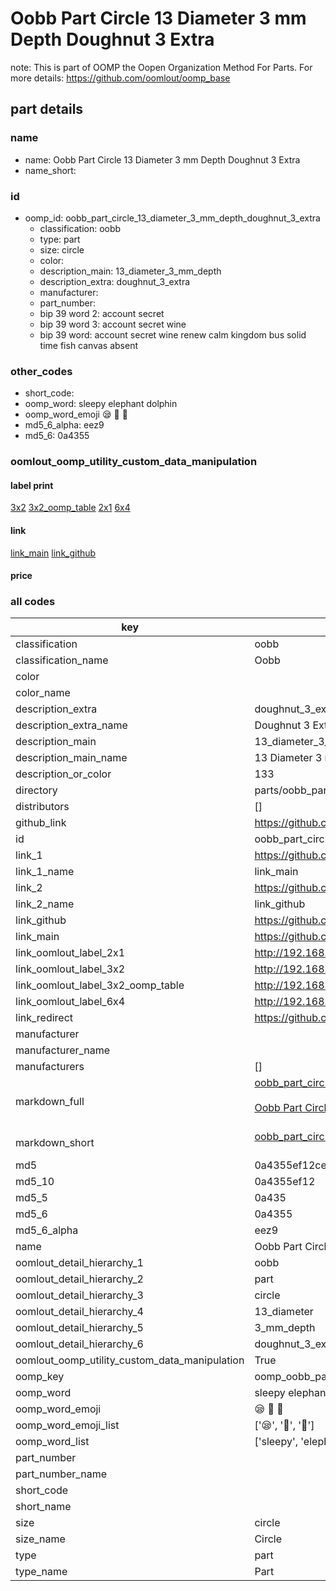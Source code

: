 # Oobb Part Circle 13 Diameter 3 mm Depth Doughnut 3 Extra  

note: This is part of OOMP the Oopen Organization Method For Parts. For more details: https://github.com/oomlout/oomp_base

##  part details
  







### name
* name: Oobb Part Circle 13 Diameter 3 mm Depth Doughnut 3 Extra
* name_short: 
### id
* oomp_id: oobb_part_circle_13_diameter_3_mm_depth_doughnut_3_extra
  * classification: oobb
  * type: part
  * size: circle
  * color: 
  * description_main: 13_diameter_3_mm_depth
  * description_extra: doughnut_3_extra
  * manufacturer: 
  * part_number: 
  * bip 39 word 2: account secret
  * bip 39 word 3: account secret wine
  * bip 39 word: account secret wine renew calm kingdom bus solid time fish canvas absent

### other_codes
* short_code: 
* oomp_word: sleepy elephant dolphin
* oomp_word_emoji :sleepy: :elephant: :dolphin:
* md5_6_alpha: eez9
* md5_6: 0a4355






### oomlout_oomp_utility_custom_data_manipulation
#### label print
[3x2](http://192.168.1.245:1112/?label=oomp%20eez9)
[3x2_oomp_table](http://192.168.1.108:1112/?label=oomp%20eez9)
[2x1](http://192.168.1.242:1112/?label=oomp%20eez9)
[6x4](http://192.168.1.55:1112/?label=oomp%20eez9)    

#### link

[link_main](https://github.com/oomlout/oomlout_oomp_version_1_messy/tree/main/parts/oobb_part_circle_13_diameter_3_mm_depth_doughnut_3_extra) [link_github](https://github.com/oomlout/oomlout_oomp_version_1_messy/tree/main/parts/oobb_part_circle_13_diameter_3_mm_depth_doughnut_3_extra)                             

#### price







### all codes 
| key | value |  
| --- | --- |  
| classification | oobb |  
| classification_name | Oobb |  
| color |  |  
| color_name |  |  
| description_extra | doughnut_3_extra |  
| description_extra_name | Doughnut 3 Extra |  
| description_main | 13_diameter_3_mm_depth |  
| description_main_name | 13 Diameter 3 mm Depth |  
| description_or_color | 133 |  
| directory | parts/oobb_part_circle_13_diameter_3_mm_depth_doughnut_3_extra |  
| distributors | [] |  
| github_link | https://github.com/oomlout/oomlout_oomp_part_src/tree/main/parts/oobb_part_circle_13_diameter_3_mm_depth_doughnut_3_extra |  
| id | oobb_part_circle_13_diameter_3_mm_depth_doughnut_3_extra |  
| link_1 | https://github.com/oomlout/oomlout_oomp_version_1_messy/tree/main/parts/oobb_part_circle_13_diameter_3_mm_depth_doughnut_3_extra |  
| link_1_name | link_main |  
| link_2 | https://github.com/oomlout/oomlout_oomp_version_1_messy/tree/main/parts/oobb_part_circle_13_diameter_3_mm_depth_doughnut_3_extra |  
| link_2_name | link_github |  
| link_github | https://github.com/oomlout/oomlout_oomp_version_1_messy/tree/main/parts/oobb_part_circle_13_diameter_3_mm_depth_doughnut_3_extra |  
| link_main | https://github.com/oomlout/oomlout_oomp_version_1_messy/tree/main/parts/oobb_part_circle_13_diameter_3_mm_depth_doughnut_3_extra |  
| link_oomlout_label_2x1 | http://192.168.1.242:1112/?label=oomp%20eez9 |  
| link_oomlout_label_3x2 | http://192.168.1.245:1112/?label=oomp%20eez9 |  
| link_oomlout_label_3x2_oomp_table | http://192.168.1.108:1112/?label=oomp%20eez9 |  
| link_oomlout_label_6x4 | http://192.168.1.55:1112/?label=oomp%20eez9 |  
| link_redirect | https://github.com/oomlout/oomlout_oomp_version_1_messy/tree/main/parts/oobb_part_circle_13_diameter_3_mm_depth_doughnut_3_extra |  
| manufacturer |  |  
| manufacturer_name |  |  
| manufacturers | [] |  
| markdown_full | [oobb_part_circle_13_diameter_3_mm_depth_doughnut_3_extra](none)<br>[](none)<br>[Oobb Part Circle 13 Diameter 3 Mm Depth Doughnut 3 Extra](none)<br><br> |  
| markdown_short | [oobb_part_circle_13_diameter_3_mm_depth_doughnut_3_extra](none)<br><br> |  
| md5 | 0a4355ef12cea3ddea904b63f730a00c |  
| md5_10 | 0a4355ef12 |  
| md5_5 | 0a435 |  
| md5_6 | 0a4355 |  
| md5_6_alpha | eez9 |  
| name | Oobb Part Circle 13 Diameter 3 mm Depth Doughnut 3 Extra |  
| oomlout_detail_hierarchy_1 | oobb |  
| oomlout_detail_hierarchy_2 | part |  
| oomlout_detail_hierarchy_3 | circle |  
| oomlout_detail_hierarchy_4 | 13_diameter |  
| oomlout_detail_hierarchy_5 | 3_mm_depth |  
| oomlout_detail_hierarchy_6 | doughnut_3_extra |  
| oomlout_oomp_utility_custom_data_manipulation | True |  
| oomp_key | oomp_oobb_part_circle_13_diameter_3_mm_depth_doughnut_3_extra |  
| oomp_word | sleepy elephant dolphin |  
| oomp_word_emoji | :sleepy: :elephant: :dolphin: |  
| oomp_word_emoji_list | [':sleepy:', ':elephant:', ':dolphin:'] |  
| oomp_word_list | ['sleepy', 'elephant', 'dolphin'] |  
| part_number |  |  
| part_number_name |  |  
| short_code |  |  
| short_name |  |  
| size | circle |  
| size_name | Circle |  
| type | part |  
| type_name | Part |  

